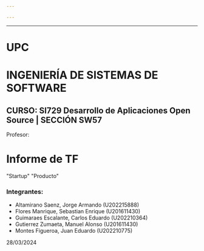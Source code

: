 ```yaml
---

---
```

---
# UPC
# INGENIERÍA DE SISTEMAS DE SOFTWARE
## CURSO: SI729 Desarrollo de Aplicaciones Open Source | SECCIÓN SW57
 Profesor: 
# Informe de TF
"Startup"
"Producto"
### Integrantes:
- Altamirano Saenz, Jorge Armando (U202215888)
- Flores Manrique, Sebastian Enrique (U201611430)
- Guimaraes Escalante, Carlos Eduardo (U202210364)
- Gutierrez Zumaeta, Manuel Alonso (U201611430)
- Montes Figueroa, Juan Eduardo (U202210775)

28/03/2024
